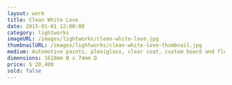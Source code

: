 ```yaml
---
layout: work
title: Clean White Love
date: 2015-01-01 12:00:00
category: lightworks
imageURL: /images/lightworks/clean-white-love.jpg
thumbnailURL: /images/lightworks/clean-white-love-thumbnail.jpg
medium: Automotive paints, plexiglass, clear coat, custom board and flexi ply, LEDs, 24v power supply, electrical cable, 240v plug, micro controller
dimensions: 1618mm Ø x 74mm D
price: $ 20,400
sold: false
---
```

